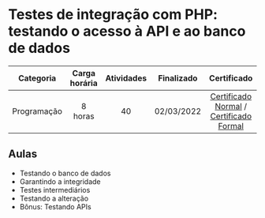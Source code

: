 # Testes de integração com PHP: testando o acesso à API e ao banco de dados

Categoria | Carga horária | Atividades | Finalizado | Certificado |
:-:|:-:|:-:|:-:|:-:|
Programação | 8 horas | 40 | 02/03/2022 | [Certificado Normal](https://cursos.alura.com.br/certificate/23cd7832-a154-462b-842e-1eee36b6789b) / [Certificado Formal](https://cursos.alura.com.br/user/rodineicosta/course/php-testes-integracao/formalCertificate)

## Aulas

- Testando o banco de dados
- Garantindo a integridade
- Testes intermediários
- Testando a alteração
- Bônus: Testando APIs
